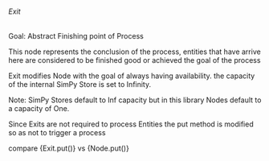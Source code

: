 ###### Exit
Goal: Abstract Finishing point of Process

This node represents the conclusion of the process, entities that have arrive here are considered to be finished good or achieved the goal of the process

Exit modifies Node with the goal of always having availability. 
the capacity of the internal SimPy Store is set to Infinity.

Note: SimPy Stores default to Inf capacity but in this library Nodes default to a capacity of One.

Since Exits are not required to process Entities the put method is modified so as not to trigger a process

compare {Exit.put()} vs {Node.put()}